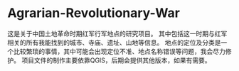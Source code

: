 # Agrarian-Revolutionary-War
这是关于中国土地革命时期红军行军地点的研究项目。
其中包括这一时期与红军相关的所有我能找到的城市、寺庙、遗址、山地等信息。
地点的定位及分类是一个比较繁琐的事情，其中可能会出现定位不准、地点名称错误等问题，我会尽力修护。
项目文件的制作主要依靠QGIS，后期会提供其他版本，如果有需要。
